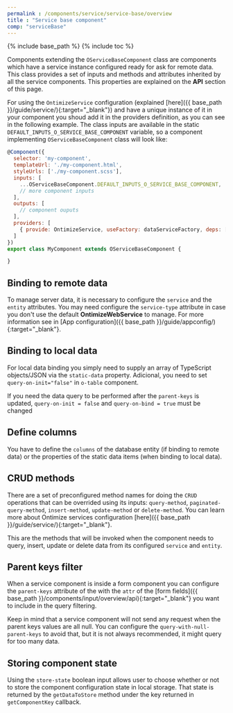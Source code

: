 ```yaml
---
permalink : /components/service/service-base/overview
title : "Service base component"
comp: "serviceBase"
---
```

{% include base_path %}
{% include toc %}


Components extending the `OServiceBaseComponent` class are components which have a service instance configured ready for ask for remote data. This class provides a set of inputs and methods and attributes inherited by all the service components. This properties are explained on the **API** section of this page.

For using the `OntimizeService` configuration (explained [here]({{ base_path }}/guide/service/){:target="_blank"}) and have a unique instance of it in your component you shoud add it in the providers definition, as you can see in the following example. The class inputs are available in the static `DEFAULT_INPUTS_O_SERVICE_BASE_COMPONENT` variable, so a component implementing `OServiceBaseComponent` class will look like:

```javascript
@Component({
  selector: 'my-component',
  templateUrl: './my-component.html',
  styleUrls: ['./my-component.scss'],
  inputs: [
    ...OServiceBaseComponent.DEFAULT_INPUTS_O_SERVICE_BASE_COMPONENT,
    // more component inputs
  ],
  outputs: [
    // component ouputs
  ],
  providers: [
    { provide: OntimizeService, useFactory: dataServiceFactory, deps: [Injector] }
  ]
})
export class MyComponent extends OServiceBaseComponent {

}
```

## Binding to remote data
To manage server data, it is necessary to configure the `service` and the `entity` attributes. You may need configure the `service-type` attribute in case you don't use the default **OntimizeWebService** to manage. For more information see in [App configuration]({{ base_path }}/guide/appconfig/){:target="_blank"}.

## Binding to local data
For local data binding you simply need to supply an array of TypeScript objects/JSON via the `static-data` property. Adicional, you need to set `query-on-init="false"` in `o-table` component.

If you need the data query to be performed after the `parent-keys` is updated, `query-on-init = false` and `query-on-bind = true` must be changed

## Define columns
You have to define the `columns` of the database entity (if binding to remote data) or the properties of the static data items (when binding to local data).

<!-- ## query-on-init
## query-on-bind -->

## CRUD methods
There are a set of preconfigured method names for doing the `CRUD` operations that can be overrided using its inputs: `query-method`, `paginated-query-method`, `insert-method`, `update-method` or `delete-method`. You can learn more about Ontimize services configuration [here]({{ base_path }}/guide/service/){:target="_blank"}.

This are the methods that will be invoked when the component needs to query, insert, update or delete data from its configured `service` and `entity`.

## Parent keys filter
When a service component is inside a form component you can configure the `parent-keys` attribute of the with the `attr` of the [form fields]({{ base_path }}/components/input/overview/api){:target="_blank"} you want to include in the query filtering.

Keep in mind that a service component will not send any request when the parent keys values are all null. You can configure the `query-with-null-parent-keys` to avoid that, but it is not always recommended, it might query for too many data.

## Storing component state
Using the `store-state` boolean input allows user to choose whether or not to store the component configuration state in local storage. That state is returned by the `getDataToStore` method under the key returned in `getComponentKey` callback.


